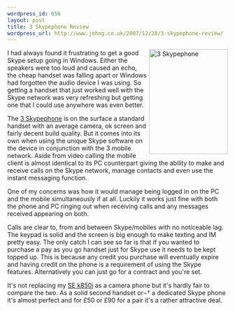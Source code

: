 ```yaml
--- 
wordpress_id: 656
layout: post
title: 3 Skypephone Review
wordpress_url: http://www.johng.co.uk/2007/12/28/3-skypephone-review/
---
```

<a href="http://www.flickr.com/photos/jgriffin/2054705629/" class="tt-flickr"><img src="http://farm3.static.flickr.com/2388/2054705629_7b89bb32ff_m.jpg" alt="3 Skypephone" align="right" border="0" height="240" width="180" /></a> I had always found it frustrating to get a good Skype setup going in Windows. Either the speakers were too loud and caused an echo, the cheap handset was falling apart or Windows had forgotten the audio device I was using. So getting a handset that just worked well with the Skype network was very refreshing but getting one that I could use anywhere was even better.

The <a href="http://www.3skypephone.com/">3 Skypephone</a> is on the surface a standard handset with an average camera, ok screen and fairly decent build quality. But it comes into its own when using the unique Skype software on the device in conjunction with the 3 mobile network. Aside from video calling the mobile client is almost identical to its PC counterpart giving the ability to make and receive calls on the Skype network, manage contacts and even use the instant messaging function.

One of my concerns was how it would manage being logged in on the PC and the mobile simultaneously if at all. Luckily it works just fine with both the phone and PC ringing out when receiving calls and any messages received appearing on both.

Calls are clear to, from and between Skype/mobiles with no noticeable lag. The keypad is solid and the screen is big enough to make texting and IM pretty easy. The only catch I can see so far is that if you wanted to purchase a pay as you go handset just for Skype use it needs to be kept topped up. This is because any credit you purchase will eventually expire and having credit on the phone is a requirement of using the Skype features. Alternatively you can just go for a contract and you're set.

It's not replacing my <a href="http://www.sonyericsson.com/cws/products/mobilephones/overview/k850i">SE k850i</a> as a camera phone but it's hardly fair to compare the two. As a solid second handset or¬† a dedicated Skype phone it's almost perfect and for £50 or £90 for a pair it's a rather attractive deal.
